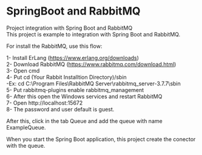 # SpringBoot and RabbitMQ
Project integration with Spring Boot and RabbitMQ<br />
This project is example to integration with Spring Boot and RabbitMQ.<br />

For install the RabbitMQ, use this flow:<br />

1-	Install ErLang (https://www.erlang.org/downloads)<br />
2-	Download RabbitMQ (https://www.rabbitmq.com/download.html)<br />
3-	Open cmd<br />
4-	Put cd (Your Rabbit Installtion Directory)/sbin   <br /> -Ex: cd C:\Program Files\RabbitMQ Server\rabbitmq_server-3.7.7\sbin<br />
5-	Put rabbitmq-plugins enable rabbitmq_management<br />
6-	After this open the Windows services and restart RabbitMQ  <br /> 
7-	Open http://localhost:15672 <br />
8- The password and user default is guest.<br />

After this, click in the tab Queue and add the queue with name ExampleQueue.

When you start the Spring Boot application, this project create the conector with the queue.

